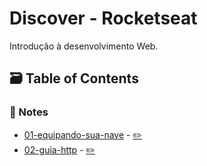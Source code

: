 # Discover - Rocketseat

Introdução à desenvolvimento Web.


## 🗃️ Table of Contents

### 📝 Notes

- [01-equipando-sua-nave](01-equipando-sua-nave.md) - [✏️](https://github.com/meleu/my-notes/edit/master/courses/rocketseat-discover/01-equipando-sua-nave.md)
- [02-guia-http](02-guia-http.md) - [✏️](https://github.com/meleu/my-notes/edit/master/courses/rocketseat-discover/02-guia-http.md)
